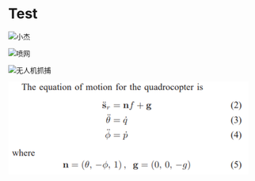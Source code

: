# Test
![小杰](https://user-iMages.githubusercontent.com/77440902/104697183-59c1c680-574a-11eb-81ba-70aad0c29f27.jpg)

![喷网](https://user-images.githubusercontent.com/77440902/104698180-ee78f400-574b-11eb-816f-9df0bc0091c1.png)

![无人机抓捕](https://user-images.githubusercontent.com/77440902/104698323-2bdd8180-574c-11eb-8adf-2490e0dc182c.png)

![无人机抓捕](image.png)
